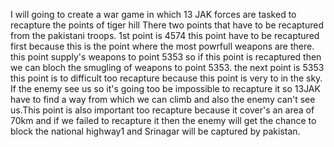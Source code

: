 I will going to create a war game in which 13 JAK forces are tasked to recapture the points of tiger hill
There two points that have to be recaptured from the pakistani troops.
1st point is 4574
this point have to be recaptured first because this is the point where the most powrfull weapons are there.
this point supply's weapons to point 5353 so if this point is recaptured then we can bloch the smugling of weapons to point 5353.
the next point is 5353 this point is to difficult too recapture because this point is very to in the sky.
If  the enemy see us so it's going too be impossible to recapture it so 13JAK have to find a way from which  we can climb and also 
the enemy can't see us.This point is also important too recapture because it cover's an area of 70km and if we failed to recapture it
then the enemy will get the chance to block the national highway1 and Srinagar will be captured by pakistan.